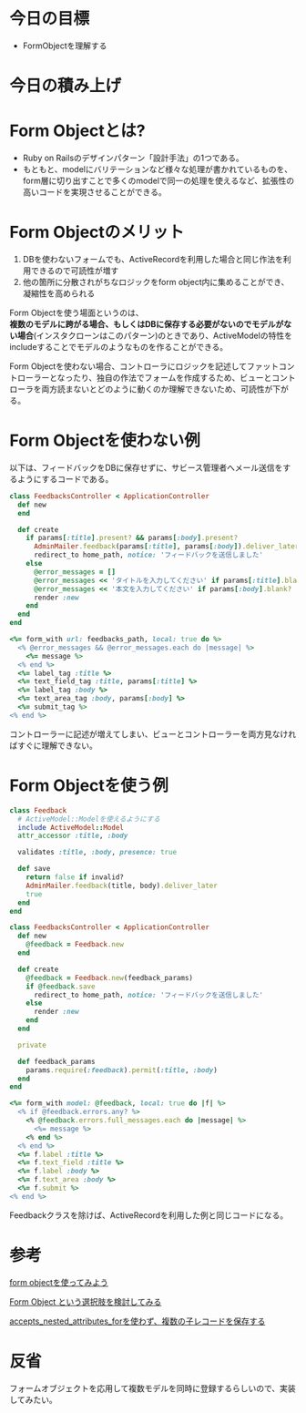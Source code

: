 # 今日の目標

- FormObjectを理解する

# 今日の積み上げ

# Form Objectとは?
- Ruby on Railsのデザインパターン「設計手法」の1つである。  
- もともと、modelにバリテーションなど様々な処理が書かれているものを、form層に切り出すことで多くのmodelで同一の処理を使えるなど、拡張性の高いコードを実現させることができる。

# Form Objectのメリット
1. DBを使わないフォームでも、ActiveRecordを利用した場合と同じ作法を利用できるので可読性が増す
2. 他の箇所に分散されがちなロジックをform object内に集めることができ、凝縮性を高められる

Form Objectを使う場面というのは、  
**複数のモデルに跨がる場合、もしくはDBに保存する必要がないのでモデルがない場合**(インスタクローンはこのパターン)のときであり、ActiveModelの特性をincludeすることでモデルのようなものを作ることができる。

Form Objectを使わない場合、コントローラにロジックを記述してファットコントローラーとなったり、独自の作法でフォームを作成するため、ビューとコントローラを両方読まないとどのように動くのか理解できないため、可読性が下がる。  

# Form Objectを使わない例

以下は、フィードバックをDBに保存せずに、サビース管理者へメール送信をするようにするコードである。
```ruby
class FeedbacksController < ApplicationController
  def new
  end

  def create
    if params[:title].present? && params[:body].present?
      AdminMailer.feedback(params[:title], params[:body]).deliver_later
      redirect_to home_path, notice: 'フィードバックを送信しました'
    else
      @error_messages = []
      @error_messages << 'タイトルを入力してください' if params[:title].blank?
      @error_messages << '本文を入力してください' if params[:body].blank?
      render :new
    end
  end
end
```

```ruby
<%= form_with url: feedbacks_path, local: true do %>
  <% @error_messages && @error_messages.each do |message| %>
    <%= message %>
  <% end %>
  <%= label_tag :title %>
  <%= text_field_tag :title, params[:title] %>
  <%= label_tag :body %>
  <%= text_area_tag :body, params[:body] %>
  <%= submit_tag %>
<% end %>
```
コントローラーに記述が増えてしまい、ビューとコントローラーを両方見なければすぐに理解できない。

# Form Objectを使う例

```ruby
class Feedback
  # ActiveModel::Modelを使えるようにする
  include ActiveModel::Model
  attr_accessor :title, :body

  validates :title, :body, presence: true

  def save
    return false if invalid?
    AdminMailer.feedback(title, body).deliver_later
    true
  end
end

class FeedbacksController < ApplicationController
  def new
    @feedback = Feedback.new
  end

  def create
    @feedback = Feedback.new(feedback_params)
    if @feedback.save
      redirect_to home_path, notice: 'フィードバックを送信しました'
    else
      render :new
    end
  end

  private

  def feedback_params
    params.require(:feedback).permit(:title, :body)
  end
end
```
```ruby
<%= form_with model: @feedback, local: true do |f| %>
  <% if @feedback.errors.any? %>
    <% @feedback.errors.full_messages.each do |message| %>
      <%= message %>
    <% end %>
  <% end %>
  <%= f.label :title %>
  <%= f.text_field :title %>
  <%= f.label :body %>
  <%= f.text_area :body %>
  <%= f.submit %>
<% end %>
```
Feedbackクラスを除けば、ActiveRecordを利用した例と同じコードになる。

# 参考

[form objectを使ってみよう](https://tech.medpeer.co.jp/entry/2017/05/09/070758)

[Form Object という選択肢を検討してみる](https://www.fundely.co.jp/blog/tech/2020/04/08/180009/)

[accepts_nested_attributes_forを使わず、複数の子レコードを保存する](https://moneyforward.com/engineers_blog/2018/12/15/formobject/)

# 反省

フォームオブジェクトを応用して複数モデルを同時に登録するらしいので、実装してみたい。
